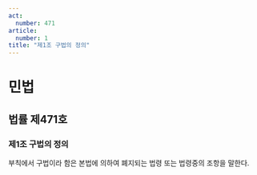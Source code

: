 ```yaml
---
act:
  number: 471
article:
  number: 1
title: "제1조 구법의 정의"
---
```

# 민법

## 법률 제471호

### 제1조 구법의 정의

부칙에서 구법이라 함은 본법에 의하여 폐지되는 법령 또는 법령중의 조항을 말한다.
